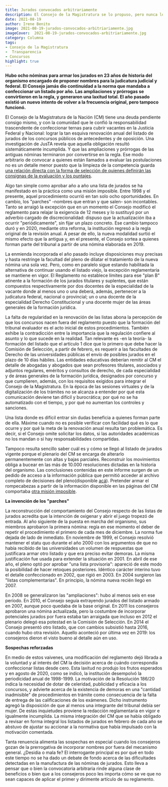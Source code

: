 ```yaml
---
title: Jurados convocados arbitrariamente
description: El Consejo de la Magistratura se lo propuso, pero nunca logró renovar anualmente la lista anual de quienes han de evaluar a los y a las concursantes
date: 2021-08-19
author: Irene Benito 
image: 2021-08-19-jurados-convocados-arbitriariamente.jpg
imageCover:  2021-08-19-jurados-convocados-arbitriariamente.jpg
category: Columna
tags:
- Consejo de la Magistratura 
-  Transparencia
- Concursos
highlight: true
---
```





**Hubo ocho nóminas para armar los jurados en 23 años de historia del organismo encargado de proponer nombres para la judicatura judicial y federal. El Consejo jamás dio continuidad a la norma que mandaba a confeccionar un listado por año. Las ampliaciones y prórrogas se convirtieron en la regla, y generaron una laxitud total. El año pasado existió un nuevo intento de volver a la frecuencia original, pero tampoco funcionó.**

El Consejo de la Magistratura de la Nación (CM) tiene una deuda pendiente consigo mismo, y con la comunidad que le confió la responsabilidad trascendente de confeccionar ternas para cubrir vacantes en la Justicia Federal y Nacional: lograr la tan esquiva renovación anual del listado de jurados de los concursos públicos de antecedentes y de oposición. Una investigación de JusTA revela que aquella obligación resultó sistemáticamente incumplida. Y que las ampliaciones y prórrogas de las antiguas nóminas terminaron por convertirse en la regla. Ese modo arbitrario de convocar a quienes están llamados a evaluar las postulaciones no es un detalle menor puesto que la limpieza de la competencia guarda [una relación directa con la forma de selección de quienes definirán las consignas de la evaluación y los puntajes](https://justa.acij.org.ar/articulos/2021-06-24-dime-como-elige-arbitro).

Algo tan simple como aprobar año a año una lista de jurados se ha manifestado en la práctica como una misión imposible. Entre 1998 y el presente, aquel procedimiento ocurrió en tan solo ocho oportunidades. En cambio, los &quot;parches&quot; -nombres que entran y que salen- son incontables. Tanto se arraigó la excepción que en un momento el Consejo modificó el reglamento para relajar la exigencia de 12 meses y lo sustituyó por un adverbio cargado de discrecionalidad: dispuso que la actualización iba a ocurrir &quot;periódicamente&quot;, sin fijar un plazo concreto. Ese cambio tampoco duró y en 2020, mediante otra reforma, la institución regresó a la regla original de la revisión anual. A pesar de ello, la nueva modalidad surtió el mismo efecto que la antigua y, en el presente, el Consejo sortea a quienes forman parte del tribunal a partir de una nómina elaborada en 2019.

La enmienda incorporada el año pasado incluye disposiciones muy precisas y hasta restringe la facultad del pleno de dilatar el tratamiento de la nueva nómina una sola vez. Pero, como en paralelo sigue estando habilitada la alternativa de continuar usando el listado viejo, la excepción reglamentaria se mantiene en vigor. El Reglamento no establece límites para ese &quot;plan B&quot; atinente a la formación de los jurados titulares y suplentes, que están compuestos respectivamente por dos docentes de la especialidad de la vacante donde al menos uno o una deberá, además, pertenecer a la judicatura federal, nacional o provincial; un o una docente de la especialidad Derecho Constitucional y una docente mujer de las áreas generales de la formación jurídica.

La falta de regularidad en la renovación de las listas abona la percepción de que los concursos nacen fuera del reglamento puesto que la formación del tribunal evaluador es el acto inicial de estos procedimientos. También exhibe la contradicción entre la importancia que la regulación confiere al asunto y lo que sucede en la realidad. Tan relevante es -en la teoría- la formación del listado que el artículo 1 dice que lo primero que debe hacer la Comisión de Selección, a partir de febrero, es requerir a las facultades de Derecho de las universidades públicas el envío de posibles jurados en el plazo de 10 días hábiles. Las entidades educativas deberían remitir al CM el detalle de abogadas y abogados que sean profesores titulares, asociados y adjuntos regulares, eméritos y consultos de derecho, de cada especialidad y de áreas generales de la formación jurídica, designados por concurso y que cumplieren, además, con los requisitos exigidos para integrar el Consejo de la Magistratura. En la época de las sesiones virtuales y de la digitalización de los trámites no se alcanza a entender por qué esta comunicación deviene tan difícil y burocrática; por qué no se ha automatizado con el tiempo, y por qué no aumentan los controles y sanciones.

Una lista donde es difícil entrar sin dudas beneficia a quienes forman parte de ella. Máxime cuando no es posible verificar con facilidad qué es lo que ocurre y por qué la meta de la renovación anual resulta tan problemática. Es decir, si el Consejo omite solicitar los datos, si las autoridades académicas no los mandan o si hay responsabilidades compartidas.

Tampoco resulta sencillo saber cuál es y cómo se llegó al listado de jurados vigente porque el plenario del CM se encarga de alterarlo permanentemente con altas y bajas parciales. Reconstruir los movimientos obliga a bucear en las más de 10.000 resoluciones dictadas en la historia del organismo. Las conclusiones contenidas en este informe surgen de un pedido de acceso a la información pública que permitió acceder al archivo completo de decisiones del pleno(disponible [acá](https://docs.google.com/spreadsheets/d/1i_hMhaeO-8vBPfQlzNf8yTZH8ZrRByDP/edit?usp=sharing&amp;ouid=107984755577775161049&amp;rtpof=true&amp;sd=true)). Pretender armar el rompecabezas a partir de la información disponible en las páginas del CM comportaba [otra misión imposible](https://justa.acij.org.ar/articulos/2021-06-09-auxilio).

**La invención de los &quot;parches&quot;**

La reconstrucción del comportamiento del Consejo respecto de las listas de jurados acredita que la intención de oxigenar y abrir el juego tropezó de entrada. Al año siguiente de la puesta en marcha del organismo, sus miembros aprobaron la primera nómina: regía en ese momento el deber de repetir el procedimiento el primero de cada mes de diciembre. La norma fue dejada de lado de inmediato. En noviembre de 1999, el Consejo resolvió mantener el statu quo durante el año 2000 con los argumentos de que no había recibido de las universidades un volumen de respuestas que justificara armar otro listado y que era preciso evitar demoras. La misma justificación fue usada para extender la situación en 2001. En abril de ese año, el pleno optó por aprobar &quot;una lista provisoria&quot;: apareció de este modo la posibilidad de hacer retoques posteriores. Idéntico carácter interino tuvo el detalle confeccionado en 2002, que rigió en 2003. En 2004 surgieron las &quot;listas complementarias&quot;. En principio, la nómina nueva recién llegó en 2007.

En 2008 se generalizaron las &quot;ampliaciones&quot;: hubo al menos seis en ese período. En 2010, el Consejo seguía extrayendo jurados del listado armado en 2007, aunque poco quedaba de la base original. En 2011 los consejeros aprobaron una nómina actualizada, pero la costumbre de incorporar potenciales jurados por fuera estaba tan arraigada que incluso en 2012 el plenario delegó esa potestad en la Comisión de Selección. En 2014 el Consejo presentó otro listado, que con cambios subsistió hasta 2016, cuando hubo otra revisión. Aquello aconteció por última vez en 2019: los consejeros dieron el visto bueno al detalle aún en uso.

**Sospechas reforzadas**

En medio de estos vaivenes, una modificación del reglamento dejó librada a la voluntad y al interés del CM la decisión acerca de cuándo correspondía confeccionar listas desde cero. Esta laxitud no produjo los frutos esperados y en agosto de 2020, como se indicó, la institución desempolvó la periodicidad anual de 1998-1999. La motivación de la Resolución 186/20 indica la necesidad de dotar de celeridad, publicidad y eficacia a los concursos, y advierte acerca de la existencia de demoras en una &quot;cantidad inadmisible&quot; de procedimientos en trámite como consecuencia de la falta de entrega de las calificaciones de los exámenes. Dicho instrumento agregó la disposición de que al menos una integrante del tribunal debía ser mujer. De estas inquietudes proviene la redacción reglamentaria en vigor e igualmente incumplida. La misma integración del CM que se había obligado a revisar en forma integral los listados de jurados en febrero de cada año se abstuvo de ajustar su accionar a la normativa que había impulsado con la motivación comentada.

Tanta renuencia alimenta las sospechas en especial cuando los consejeros gozan de la prerrogativa de incorporar nombres por fuera del mecanismo general. ¿Desidia o mala fe? El interrogante principal es por qué en todo este tiempo no se ha dado un debate de fondo acerca de las dificultades detectadas en la manufactura de las nóminas de jurados. Esto lleva a pensar que o bien la convocatoria arbitraria rinde alguna clase de beneficios o bien que a los consejeros poco les importa cómo se ve que no sean capaces de aplicar el primer y dirimente artículo de su reglamento.